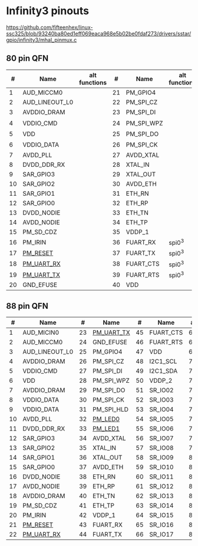 # Infinity3 pinouts

https://github.com/fifteenhex/linux-ssc325/blob/93240ba80ed1eff069eaca968e5b02be0fdaf273/drivers/sstar/gpio/infinity3/mhal_pinmux.c

## 80 pin QFN

| #  | Name                                       | alt functions    | #  | Name       | alt functions    | #  | Name     | alt functions | #  | Name                                             | alt functions |
|----|--------------------------------------------|------------------|----|------------|------------------|----|----------|---------------|----|--------------------------------------------------|---------------|
| 1  | AUD_MICCM0                                 |                  | 21 | PM_GPIO4   |                  | 41 | I2C1_SCL |               | 61 | VDD                                              |               |
| 2  | AUD_LINEOUT_L0                             |                  | 22 | PM_SPI_CZ  |                  | 42 | I2C1_SDA |               | 62 | VDDP_3                                           |               |
| 3  | AVDDIO_DRAM                                |                  | 23 | PM_SPI_DI  |                  | 43 | VDDP_2   |               | 63 | [SPI0_CZ](/ip/commonpins.md#spi0_cz)<sup>1</sup> |               |
| 4  | VDDIO_CMD                                  |                  | 24 | PM_SPI_WPZ |                  | 44 | SR_IO02  |               | 64 | [SPI0_CK](/ip/commonpins.md#spi0_ck)<sup>1</sup> |               |
| 5  | VDD                                        |                  | 25 | PM_SPI_DO  |                  | 45 | SR_IO03  |               | 65 | [SPI0_DI](/ip/commonpins.md#spi0_di)<sup>1</sup> |               |
| 6  | VDDIO_DATA                                 |                  | 26 | PM_SPI_CK  |                  | 46 | SR_IO04  |               | 66 | [SPI0_DO](/ip/commonpins.md#spi0_d0)<sup>1</sup> |               |
| 7  | AVDD_PLL                                   |                  | 27 | AVDD_XTAL  |                  | 47 | SR_IO05  |               | 67 | VDD                                              |               |
| 8  | DVDD_DDR_RX                                |                  | 28 | XTAL_IN    |                  | 48 | SR_IO06  |               | 68 | SD_CLK                                           |               |
| 9  | SAR_GPIO3                                  |                  | 29 | XTAL_OUT   |                  | 49 | SR_IO07  |               | 69 | SD_CMD                                           |               |
| 10 | SAR_GPIO2                                  |                  | 30 | AVDD_ETH   |                  | 50 | SR_IO08  |               | 70 | SD_D0                                            |               |
| 11 | SAR_GPIO1                                  |                  | 31 | ETH_RN     |                  | 51 | SR_IO09  |               | 71 | SD_D1                                            |               |
| 12 | SAR_GPIO0                                  |                  | 32 | ETH_RP     |                  | 52 | SR_IO10  |               | 72 | SD_D2                                            |               |
| 13 | DVDD_NODIE                                 |                  | 33 | ETH_TN     |                  | 53 | SR_IO11  |               | 73 | SD_D3                                            |               |
| 14 | AVDD_NODIE                                 |                  | 34 | ETH_TP     |                  | 54 | SR_IO12  |               | 74 | AVDD_USB                                         |               |
| 15 | PM_SD_CDZ                                  |                  | 35 | VDDP_1     |                  | 55 | SR_IO13  |               | 75 | USB_DM                                           |               |
| 16 | PM_IRIN                                    |                  | 36 | FUART_RX   | spi0<sup>3</sup> | 56 | SR_IO14  |               | 76 | USB_DP                                           |               |
| 17 | [PM_RESET](/ip/commonpins.md#pm_reset)     |                  | 37 | FUART_TX   | spi0<sup>3</sup> | 57 | SR_IO15  |               | 77 | AVDD_AUD                                         |               |
| 18 | [PM_UART_RX](/ip/commonpins.md#pm_uart_rx) |                  | 38 | FUART_CTS  | spi0<sup>3</sup> | 58 | SR_IO16  |               | 78 | AUD_VAG                                          |               |
| 19 | [PM_UART_TX](/ip/commonpins.md#pm_uart_tx) |                  | 39 | FUART_RTS  | spi0<sup>3</sup> | 59 | SR_IO17  |               | 79 | AUD_VRM_ADC                                      |               |
| 20 | GND_EFUSE                                  |                  | 40 | VDD        |                  | 60 | VDD      |               | 80 | AUD_MICIN0                                       |               |

## 88 pin QFN

| #  | Name                                       | #  | Name                                       | #  | Name      | #  | Name        |
|----|--------------------------------------------|----|--------------------------------------------|----|-----------|----|-------------|
| 1  | AUD_MICIN0                                 | 23 | [PM_UART_TX](/ip/commonpins.md#pm_uart_tx) | 45 | FUART_CTS | 67 | VDD         |
| 2  | AUD_MICCM0                                 | 24 | GND_EFUSE                                  | 46 | FUART_RTS | 68 | VDD         |
| 3  | AUD_LINEOUT_L0                             | 25 | PM_GPIO4                                   | 47 | VDD       | 69 | VDDP_3      |
| 4  | AVDDIO_DRAM                                | 26 | PM_SPI_CZ                                  | 48 | I2C1_SCL  | 70 | SPI0_CZ     |
| 5  | VDDIO_CMD                                  | 27 | PM_SPI_DI                                  | 49 | I2C1_SDA  | 71 | SPI0_CK     |
| 6  | VDD                                        | 28 | PM_SPI_WPZ                                 | 50 | VDDP_2    | 72 | SPI0_DI     |
| 7  | AVDDIO_DRAM                                | 29 | PM_SPI_DO                                  | 51 | SR_IO02   | 73 | SPI0_DO     |
| 8  | VDDIO_DATA                                 | 30 | PM_SPI_CK                                  | 52 | SR_IO03   | 74 | PWM0        |
| 9  | VDDIO_DATA                                 | 31 | PM_SPI_HLD                                 | 53 | SR_IO04   | 75 | PWM1        |
| 10 | AVDD_PLL                                   | 32 | [PM_LED0](/ip/commonpins.md#pm_led0)       | 54 | SR_IO05   | 76 | VDD         |
| 11 | DVDD_DDR_RX                                | 33 | [PM_LED1](/ip/commonpins.md#pm_led1)       | 55 | SR_IO06   | 77 | SD_CLK      |
| 12 | SAR_GPIO3                                  | 34 | AVDD_XTAL                                  | 56 | SR_IO07   | 78 | SD_CMD      |
| 13 | SAR_GPIO2                                  | 35 | XTAL_IN                                    | 57 | SR_IO08   | 79 | SD_D0       |
| 14 | SAR_GPIO1                                  | 36 | XTAL_OUT                                   | 58 | SR_IO09   | 80 | SD_D1       |
| 15 | SAR_GPIO0                                  | 37 | AVDD_ETH                                   | 59 | SR_IO10   | 81 | SD_D2       |
| 16 | DVDD_NODIE                                 | 38 | ETH_RN                                     | 60 | SR_IO11   | 82 | SD_D3       |
| 17 | AVDD_NODIE                                 | 39 | ETH_RP                                     | 61 | SR_IO12   | 83 | AVDD_USB    |
| 18 | AVDDIO_DRAM                                | 40 | ETH_TN                                     | 62 | SR_IO13   | 84 | USB_DM      |
| 19 | PM_SD_CDZ                                  | 41 | ETH_TP                                     | 63 | SR_IO14   | 85 | USB_DP      |
| 20 | PM_IRIN                                    | 42 | VDDP_1                                     | 64 | SR_IO15   | 86 | AVDD_AUD    |
| 21 | [PM_RESET](/ip/commonpins.md#pm_reset)     | 43 | FUART_RX                                   | 65 | SR_IO16   | 87 | AUD_VAG     |
| 22 | [PM_UART_RX](/ip/commonpins.md#pm_uart_rx) | 44 | FUART_TX                                   | 66 | SR_IO17   | 88 | AUD_VRM_ADC |
